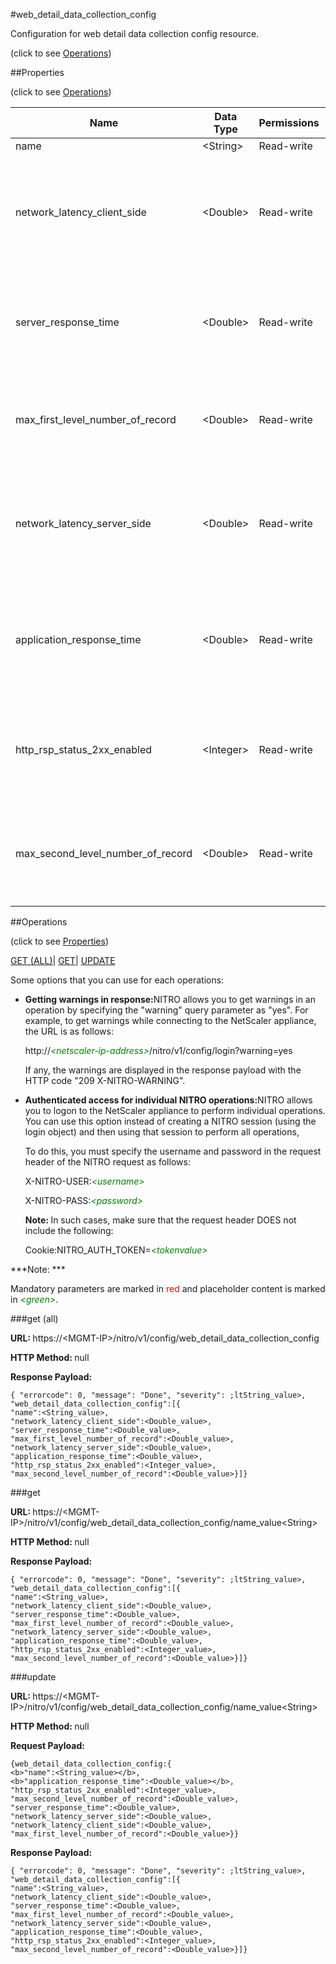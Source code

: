 #web_detail_data_collection_config



Configuration for web detail data collection config resource.

<span>(click to see [Operations](#operations))</span>



##Properties 

<span>(click to see [Operations](#operations))</span>





<table><thead><tr><th>Name</th><th>Data Type</th><th>Permissions</th><th>Description</th></tr></thead><tbody><tr><td>name</td><td>&lt;String></td><td>Read-write</td><td>name.</td></tr><tr><td>network_latency_client_side</td><td>&lt;Double></td><td>Read-write</td><td>Network Latency Client side Time should be greate than value or equal to .(millisec).</td></tr><tr><td>server_response_time</td><td>&lt;Double></td><td>Read-write</td><td>Server Response Time should be greate than or equal to value.(millisec).</td></tr><tr><td>max_first_level_number_of_record</td><td>&lt;Double></td><td>Read-write</td><td>Maximum number of record to be maintained at first level report..</td></tr><tr><td>network_latency_server_side</td><td>&lt;Double></td><td>Read-write</td><td>Network Latency Client server Time should be greate than or equal to value.(millisec).</td></tr><tr><td>application_response_time</td><td>&lt;Double></td><td>Read-write</td><td>Application Response Time should be greater than or equal to value. (millisec).</td></tr><tr><td>http_rsp_status_2xx_enabled</td><td>&lt;Integer></td><td>Read-write</td><td>HTTP Response Status Method collect enabled for 2xx response..</td></tr><tr><td>max_second_level_number_of_record</td><td>&lt;Double></td><td>Read-write</td><td>Maximum number of record to be maintained except at first level report..</td></tr></tbody></table>

##Operations 

<span>(click to see [Properties](#properties))</span>





[GET (ALL)](#get-all)| [GET](#get)| [UPDATE](#update)





Some options that you can use for each operations:

<ul><li><p><b>Getting warnings in response:</b>NITRO allows you to get warnings in an operation by specifying the "warning" query parameter as "yes". For example, to get warnings while connecting to the NetScaler appliance, the URL is as follows:</p><p>http://<span style="color:green;font-style:italic;">&lt;netscaler-ip-address&gt;</span>/nitro/v1/config/login?warning=yes</p><p>If any, the warnings are displayed in the response payload with the HTTP code "209 X-NITRO-WARNING".</p></li><li><p><b>Authenticated access for individual NITRO operations:</b>NITRO allows you to logon to the NetScaler appliance to perform individual operations. You can use this option instead of creating a NITRO session (using the login object) and then using that session to perform all operations,</p><p>To do this, you must specify the username and password in the request header of the NITRO request as follows:</p><p>X-NITRO-USER:<span style="color:green;font-style:italic;">&lt;username&gt;</span></p><p>X-NITRO-PASS:<span style="color:green;font-style:italic;">&lt;password&gt;</span></p><p><b>Note: </b>In such cases, make sure that the request header DOES not include the following:</p><p>Cookie:NITRO_AUTH_TOKEN=<span style="color:green;font-style:italic;">&lt;tokenvalue&gt;</span></p></li></ul>







***Note: *** 

Mandatory parameters are marked in <span style="color:#FF0000;">red</span> and placeholder content is marked in <span style="color:green;font-style:italic">&lt;green&gt;</span>.



###get (all)







<b>URL: </b>https://&lt;MGMT-IP&gt;/nitro/v1/config/web_detail_data_collection_config

<b>HTTP Method: </b>null

<b>Response Payload: </b>
```
{ "errorcode": 0, "message": "Done", "severity": ;ltString_value>, "web_detail_data_collection_config":[{
"name":<String_value>,
"network_latency_client_side":<Double_value>,
"server_response_time":<Double_value>,
"max_first_level_number_of_record":<Double_value>,
"network_latency_server_side":<Double_value>,
"application_response_time":<Double_value>,
"http_rsp_status_2xx_enabled":<Integer_value>,
"max_second_level_number_of_record":<Double_value>}]}
```







###get







<b>URL: </b>https://&lt;MGMT-IP&gt;/nitro/v1/config/web_detail_data_collection_config/name_value&lt;String&gt;

<b>HTTP Method: </b>null

<b>Response Payload: </b>
```
{ "errorcode": 0, "message": "Done", "severity": ;ltString_value>, "web_detail_data_collection_config":[{
"name":<String_value>,
"network_latency_client_side":<Double_value>,
"server_response_time":<Double_value>,
"max_first_level_number_of_record":<Double_value>,
"network_latency_server_side":<Double_value>,
"application_response_time":<Double_value>,
"http_rsp_status_2xx_enabled":<Integer_value>,
"max_second_level_number_of_record":<Double_value>}]}
```







###update







<b>URL: </b>https://&lt;MGMT-IP&gt;/nitro/v1/config/web_detail_data_collection_config/name_value&lt;String&gt;

<b>HTTP Method: </b>null

<b>Request Payload: </b>
```
{web_detail_data_collection_config:{
<b>"name":<String_value></b>,
<b>"application_response_time":<Double_value></b>,
"http_rsp_status_2xx_enabled":<Integer_value>,
"max_second_level_number_of_record":<Double_value>,
"server_response_time":<Double_value>,
"network_latency_server_side":<Double_value>,
"network_latency_client_side":<Double_value>,
"max_first_level_number_of_record":<Double_value>}}
```

<b>Response Payload: </b>
```
{ "errorcode": 0, "message": "Done", "severity": ;ltString_value>, "web_detail_data_collection_config":[{
"name":<String_value>,
"network_latency_client_side":<Double_value>,
"server_response_time":<Double_value>,
"max_first_level_number_of_record":<Double_value>,
"network_latency_server_side":<Double_value>,
"application_response_time":<Double_value>,
"http_rsp_status_2xx_enabled":<Integer_value>,
"max_second_level_number_of_record":<Double_value>}]}
```







